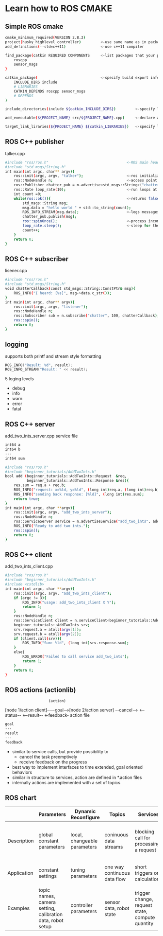# Learn how to ROS CMAKE

## Simple ROS cmake
```bash
cmake_minimum_required(VERSION 2.8.3)
project(husky_highlevel_controller)			<-use same name as in package.xml
add_definitions(--std=c++11)				<-use c++11 compiler

find_package(catkin REQUIRED COMPONENTS		<-list packages that your package requires to build, have to be listed in package.xml 
	roscpp
	sensor_msgs
}

catkin_package(								<-specify build export info
	INCLUDE_DIRS include
	# LIBRARIES
	CATKIN_DEPENDS roscpp sensor_msgs
	# DEPENDS
)

include_directories(include ${catkin_INCLUDE_DIRS})			<-specify locations of header files

add_executable(${PROJECT_NAME} src/${PROJECT_NAME}.cpp)		<-declare a c++ executable

target_link_liraries(${PROJECT_NAME} ${catkin_LIBRARIES})	<-specify libraries to link the executable against
```

## ROS C++ publisher
talker.cpp
```bash
#include "ros/ros.h"									<-ROS main header file
#include "std_msgs/String.h"
int main(int argc, char** argv){
	ros::init(argc, argv, "talker");					<-ros initialize
	ros::NodeHandle n;									<-access point for communications with ROS system
	ros::Publisher chatter_pub = n.advertise<std_msgs::String>("chatter", 100);		<-topic chatter, need matching name, queue of 100
	ros::Rate loop_rate(10);							<-run loops at desired frequency in Hz
	int count =0;
	while(ros::ok()){									<-returns false if SIGINT is received (ctrl c) or ros::shutdown()
		std_msgs::String msg;
		msg.data = "hello world " + std::to_string(count);
		ROS_INFO_STREAM(msg.data);						<-logs messages to filesystem
		chatter_pub.publish(msg);
		ros::spinOnce();								<-process incoming messages via callbacks
		loop_rate.sleep();								<-sleep for the remaining time to get desired Hz
		count++;
	}
	return 0;
}
```

## ROS C++ subscriber
lisener.cpp
```bash
#include "ros/ros.h"
#include "std_msgs/String.h"
void chatterCallback(const std_msgs::String::ConstPtr& msg){				<-when message is received, callback function is called
	ROS_INFO("I heard: [%s]", msg->data.c_str());
}
int main(int argc, char** argv){
	ros::init(argc, argv, "listener");
	ros::NodeHandle n;
	ros::Subscriber sub = n.subscribe("chatter", 100, chatterCallback);		<-topic, queue_size, callback_function
	ros::spin();															<-processes callback until node shutdown
	return 0;
}
```

## logging
supports both printf and stream style formatting
```c++
ROS_INFO("Result: %d", result);
ROS_INFO_STREAM("Result: " << result);
```
5 loging levels

* debug
* info
* warn
* error
* fatal

## ROS C++ server
add_two_ints_server.cpp
service file
```bash
int64 a
int64 b
---
int64 sum
```
```bash
#include "ros/ros.h"
#include "beginner_tutorials/AddTwoInts.h"
bool add (beginner_tutorials::AddTwoInts::Request  &req,					<-when service request is received, callback function is called with request as arg
		  beginner_tutorials::AddTwoInts::Response &res){
	res.sum = req.a + req.b;												<-fill in response to req arg
    ROS_INFO("request: x=%ld, y=%ld", (long int)req.a, (long int)req.b);
    ROS_INFO("sending back response: [%ld]", (long int)res.sum);
    return true;															<-return true to indicate that it has executed properly
} 
int main(int argc, char **argv){
	ros::init(argc, argv, "add_two_ints_server");
    ros::NodeHandle n;
    ros::ServiceServer service = n.advertiseService("add_two_ints", add);	<-advertise(sevice_name, callback_function)
    ROS_INFO("Ready to add two ints.");
    ros::spin(); 
    return 0;
}
```

## ROS C++ client
add_two_ints_client.cpp
```bash
#include "ros/ros.h"
#include "beginner_tutorials/AddTwoInts.h"
#include <cstdlib> 
int main(int argc, char **argv){
	ros::init(argc, argv, "add_two_ints_client");
    if (argc != 3){
		ROS_INFO("usage: add_two_ints_client X Y");
        return 1;
    }
    ros::NodeHandle n;
    ros::ServiceClient client = n.serviceClient<beginner_tutorials::AddTwoInts>("add_two_ints");	<-serviceClient<service_type>(service_name)
    beginner_tutorials::AddTwoInts srv;																<-create service request contents service.request
    srv.request.a = atoll(argv[1]);
    srv.request.b = atoll(argv[2]);
    if (client.call(srv)){																			<-call service with client.call(service)
		ROS_INFO("Sum: %ld", (long int)srv.response.sum);											<-response is stored in service response
    }
    else{
		ROS_ERROR("Failed to call service add_two_ints");
        return 1;
    } 
    return 0;
}
```

## ROS actions (actionlib)
					    (action)
[node 1/action client]----goal-->[node 2/action server]
					  --cancel-->
					  <--status--
					  <--result--
					  <-feedback-
action file
```bash
goal
---
result
---
feedback
```

* similar to service calls, but provide possibility to
  * cancel the task preemptively
  * receive feedback on the progress
* best way to implement interfaces to time extended, goal oriented behaviors
* similar in structure to services, action are defined in *.action files
* internally actions are implemented with a set of topics

## ROS chart
|        | Parameters | Dynamic Reconfigure | Topics | Services | Actions |
| --- | --- | --- | --- | --- | --- |
|Description| global constant parameters | local, changeable parameters | coninuous data streams | blocking call for processing a request | non blocking, preemptable goal oriented tasks
|Application| constant settings | tuning parameters | one way continuous data flow | short triggers or calculations | task executions and robot actions |
|Examples| topic names, camera setting, calibration data, robot setup | controller parameters | sensor data, robot state | trigger change, request state, compute quantity | navigation, grasping, motion execution |
